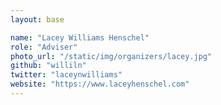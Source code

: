 ```yaml
---
layout: base

name: "Lacey Williams Henschel"
role: "Adviser"
photo_url: "/static/img/organizers/lacey.jpg"
github: "williln"
twitter: "laceynwilliams"
website: "https://www.laceyhenschel.com"
---
```

